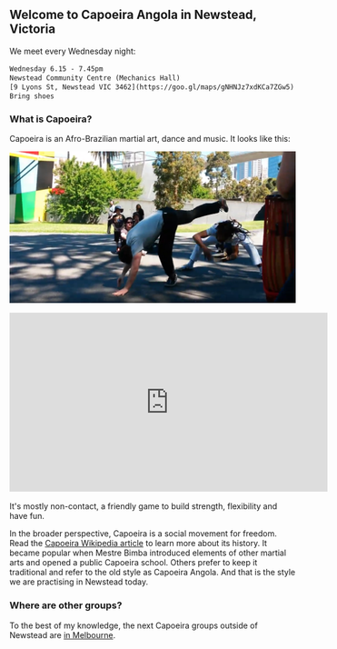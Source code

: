 ## Welcome to Capoeira Angola in Newstead, Victoria

We meet every Wednesday night:

    Wednesday 6.15 - 7.45pm
    Newstead Community Centre (Mechanics Hall)
    [9 Lyons St, Newstead VIC 3462](https://goo.gl/maps/gNHNJz7xdKCa7ZGw5)
    Bring shoes

### What is Capoeira?

Capoeira is an Afro-Brazilian martial art, dance and music. It looks like this:

![Capoeira Angola played in Melbourne](Capoeira-screenshot.png)

<iframe width="560" height="315" src="https://www.youtube-nocookie.com/embed/CGcOW1TrlB4" frameborder="0" allow="accelerometer; autoplay; encrypted-media; gyroscope; picture-in-picture" allowfullscreen></iframe>

It's mostly non-contact, a friendly game to build strength, flexibility and
have fun.

In the broader perspective, Capoeira is a social movement for freedom. Read
the [Capoeira Wikipedia article](https://en.wikipedia.org/wiki/Capoeira) to
learn more about its history. It became popular when Mestre Bimba introduced
elements of other martial arts and opened a public Capoeira school. Others
prefer to keep it traditional and refer to the old style as Capoeira Angola.
And that is the style we are practising in Newstead today.

### Where are other groups?

To the best of my knowledge, the next Capoeira groups outside of Newstead are
[in Melbourne](https://capoeira-melbourne.github.io/).
